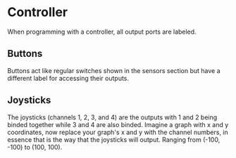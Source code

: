 # Controller
  When programming with a controller, all output ports are labeled.
## Buttons
  Buttons act like regular switches shown in the sensors section but have a different label for accessing their outputs.
## Joysticks
  The joysticks (channels 1, 2, 3, and 4) are the outputs with 1 and 2 being binded together while 3 and 4 are also binded. Imagine a graph with x and y coordinates, now replace your graph's x and y with the channel numbers, in essence that is the way that the joysticks will output. Ranging from (-100, -100) to (100, 100).

